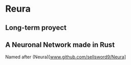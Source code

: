 # Reura

## Long-term proyect

## A Neuronal Network made in Rust

Named after (Neura)[www.github.com/sellsword9/Neura]
